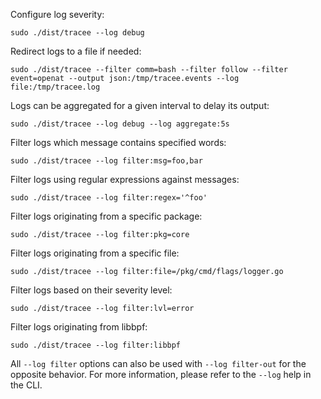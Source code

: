 Configure log severity:

```console
sudo ./dist/tracee --log debug
```

Redirect logs to a file if needed:

```console
sudo ./dist/tracee --filter comm=bash --filter follow --filter event=openat --output json:/tmp/tracee.events --log file:/tmp/tracee.log
```

Logs can be aggregated for a given interval to delay its output:

```console
sudo ./dist/tracee --log debug --log aggregate:5s
```

Filter logs which message contains specified words:

```console
sudo ./dist/tracee --log filter:msg=foo,bar
```

Filter logs using regular expressions against messages:

```console
sudo ./dist/tracee --log filter:regex='^foo'
```

Filter logs originating from a specific package:

```console
sudo ./dist/tracee --log filter:pkg=core
```

Filter logs originating from a specific file:

```console
sudo ./dist/tracee --log filter:file=/pkg/cmd/flags/logger.go
```

Filter logs based on their severity level:

```console
sudo ./dist/tracee --log filter:lvl=error
```

Filter logs originating from libbpf:

```console
sudo ./dist/tracee --log filter:libbpf
```

All `--log filter` options can also be used with `--log filter-out` for the opposite behavior. For more information, please refer to the `--log` help in the CLI.
